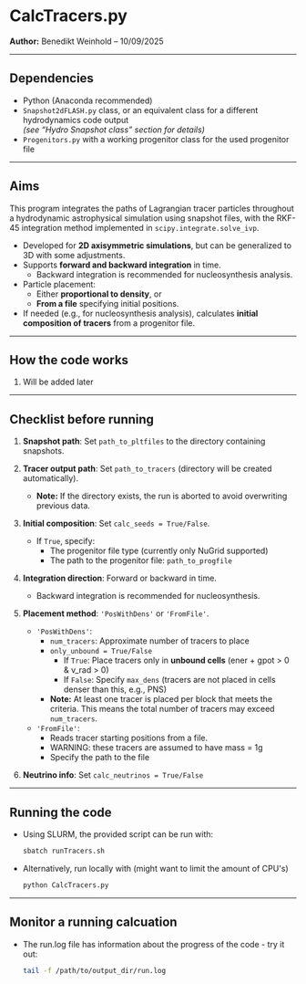 # CalcTracers.py

**Author:** Benedikt Weinhold – 10/09/2025

---

## Dependencies
- Python (Anaconda recommended)
- `Snapshot2dFLASH.py` class, or an equivalent class for a different hydrodynamics code output  
  *(see “Hydro Snapshot class” section for details)*
- `Progenitors.py` with a working progenitor class for the used progenitor file

---

## Aims
This program integrates the paths of Lagrangian tracer particles throughout a hydrodynamic astrophysical simulation using snapshot files, with the RKF-45 integration method implemented in `scipy.integrate.solve_ivp`.  

- Developed for **2D axisymmetric simulations**, but can be generalized to 3D with some adjustments.
- Supports **forward and backward integration** in time.  
  - Backward integration is recommended for nucleosynthesis analysis.
- Particle placement:  
  - Either **proportional to density**, or  
  - **From a file** specifying initial positions.
- If needed (e.g., for nucleosynthesis analysis), calculates **initial composition of tracers** from a progenitor file.

---

## How the code works

1. Will be added later

---

## Checklist before running

1. **Snapshot path**: Set `path_to_pltfiles` to the directory containing snapshots.  
2. **Tracer output path**: Set `path_to_tracers` (directory will be created automatically).  
   - **Note:** If the directory exists, the run is aborted to avoid overwriting previous data.  
3. **Initial composition**: Set `calc_seeds = True/False`.  
   - If `True`, specify:  
     - The progenitor file type (currently only NuGrid supported)  
     - The path to the progenitor file: `path_to_progfile`  
4. **Integration direction**: Forward or backward in time.  
   - Backward integration is recommended for nucleosynthesis.  
5. **Placement method**: `'PosWithDens'` or `'FromFile'`.  
   - `'PosWithDens'`:  
     - `num_tracers`: Approximate number of tracers to place  
     - `only_unbound = True/False`  
       - If `True`: Place tracers only in **unbound cells** (ener + gpot > 0 & v_rad > 0)  
       - If `False`: Specify `max_dens` (tracers are not placed in cells denser than this, e.g., PNS)  
     - **Note:** At least one tracer is placed per block that meets the criteria. This means the total number of tracers may exceed `num_tracers`.  
   - `'FromFile'`:  
     - Reads tracer starting positions from a file.  
     - WARNING: these tracers are assumed to have mass = 1g  
     - Specify the path to the file  

6. **Neutrino info**: Set `calc_neutrinos = True/False`  

---

## Running the code

- Using SLURM, the provided script can be run with:  
  ```bash
  sbatch runTracers.sh
- Alternatively, run locally with (might want to limit the amount of CPU's)
  ```bash
  python CalcTracers.py

---

## Monitor a running calcuation

- The run.log file has information about the progress of the code - try it out:  
  ```bash
  tail -f /path/to/output_dir/run.log
  
 
